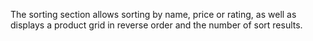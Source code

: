 The sorting section allows sorting by name, price or rating, as well as displays a product grid in reverse order and the number of sort results.
